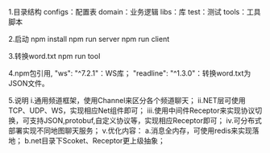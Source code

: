1.目录结构
configs：配置表
domain：业务逻辑
libs：库
test：测试
tools：工具脚本

2.启动
npm install
npm run server
npm run client

3.转换word.txt
npm run tool

4.npm包引用,
"ws": "^7.2.1"：WS库；
"readline": "^1.3.0"：转换word.txt为JSON文件。

5.说明
 i.通用频道框架，使用Channel来区分各个频道聊天；
 ii.NET层可使用TCP、UDP、WS，实现相应Net组件即可；
 iii.使用中间件Receptor来实现协议切换，可支持JSON,protobuf,自定义协议等，实现相应Receptor即可；
 iv.可分布式部署实现不同地图聊天服务；
 v.优化内容：
	a.消息全内存，可使用redis来实现落地；
	b.net目录下Scoket、Receptor更上级抽象；